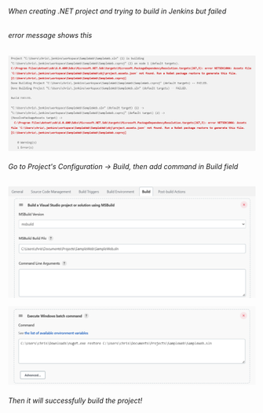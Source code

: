 ###### When creating _.NET_ project and trying to build in _Jenkins_ but failed
###### error message shows this

![alt text](https://github.com/christal5299/Jenkins_MSBuild/blob/main/images/jenkins%20error%20message.png)

###### Go to Project's Configuration -> Build, then add command in Build field
![alt text](https://github.com/christal5299/Jenkins_MSBuild/blob/main/images/jenkins_build_msbuild1.png)

![alt text](https://github.com/christal5299/Jenkins_MSBuild/blob/main/images/jenkins_build_msbuild2.png)

###### Then it will successfully build the project!
